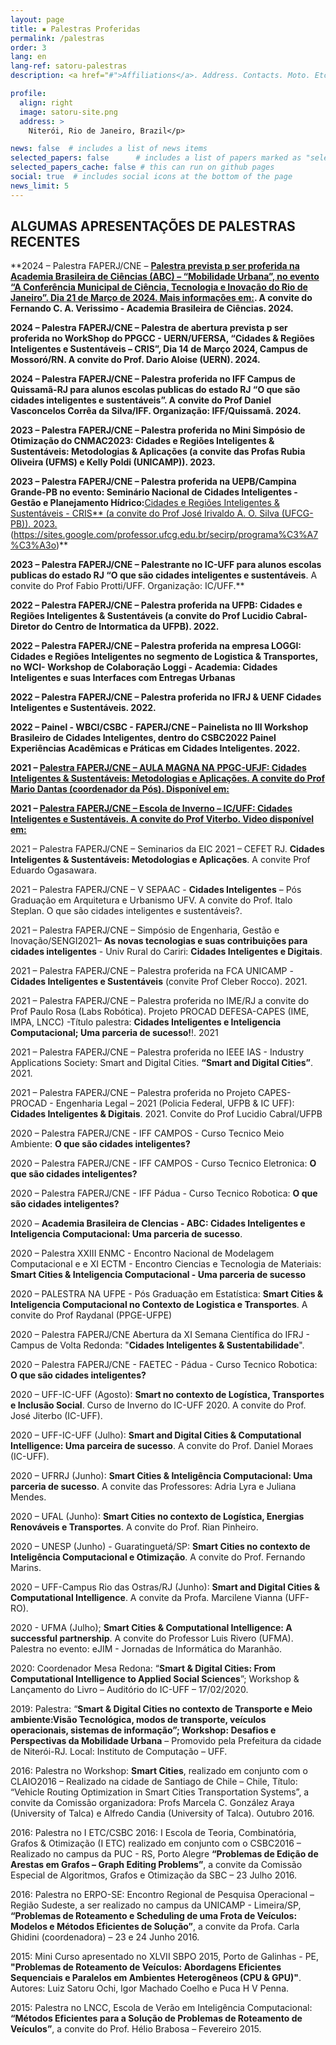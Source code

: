 ```yaml
---
layout: page
title: ▪ Palestras Proferidas
permalink: /palestras
order: 3
lang: en
lang-ref: satoru-palestras
description: <a href="#">Affiliations</a>. Address. Contacts. Moto. Etc.

profile:
  align: right
  image: satoru-site.png
  address: >
    Niterói, Rio de Janeiro, Brazil</p>

news: false  # includes a list of news items
selected_papers: false      # includes a list of papers marked as "selected={true}" (only run locally!)
selected_papers_cache: false # this can run on github pages
social: true  # includes social icons at the bottom of the page
news_limit: 5
---
```


## **ALGUMAS APRESENTAÇÕES DE PALESTRAS RECENTES**

**2024 – Palestra FAPERJ/CNE – **[Palestra prevista p ser proferida na Academia Brasileira de Ciências (ABC) – “Mobilidade Urbana”, no evento “A Conferência Municipal de Ciência, Tecnologia e Inovação do Rio de Janeiro”. Dia 21 de Março de 2024. Mais informações em:](https://www.abc.org.br/evento/conferencia-municipal-de-ciencia-tecnologia-e-inovacao/). A convite do Fernando C.  A. Verissimo - Academia Brasileira de Ciências. 2024.**

**2024 – Palestra FAPERJ/CNE – Palestra de abertura prevista p ser proferida no WorkShop do PPGCC - UERN/UFERSA, “Cidades & Regiões Inteligentes e Sustentáveis – CRIS”, Dia 14 de Março 2024, Campus de Mossoró/RN. A convite do Prof. Dario Aloise (UERN). 2024.**

**2024 – Palestra FAPERJ/CNE – Palestra proferida no IFF Campus de Quissamã-RJ para alunos escolas publicas do estado RJ “O que são cidades inteligentes e sustentáveis”. A convite do Prof  Daniel Vasconcelos Corrêa da Silva/IFF. Organização: IFF/Quissamã. 2024.**

**2023 – Palestra FAPERJ/CNE – Palestra proferida no Mini Simpósio de Otimização do CNMAC2023: **Cidades e Regiões Inteligentes & Sustentáveis: Metodologias & Aplicações** (a convite das Profas Rubia Oliveira (UFMS) e Kelly Poldi (UNICAMP)). 2023.**

**2023 – Palestra FAPERJ/CNE – Palestra proferida na UEPB/Campina Grande-PB no evento: Seminário Nacional de Cidades Inteligentes - Gestão e Planejamento Hídrico:**[Cidades e Regiões Inteligentes & Sustentáveis - CRIS** (a convite do Prof José Irivaldo A. O. Silva (UFCG-PB)). 2023.](ttps://pos-graduacao.uepb.edu.br/ppgdr/seminario-nacional-cidades-inteligentes-gestao-de-recursos-hidricos-e-planejamento/)(https://sites.google.com/professor.ufcg.edu.br/secirp/programa%C3%A7%C3%A3o)**                                                                          

**2023 – Palestra FAPERJ/CNE – Palestrante no IC-UFF para alunos escolas publicas do estado RJ “O que são cidades inteligentes e sustentáveis**. A convite do Prof Fabio Protti/UFF. Organização: IC/UFF.** 

**2022 – Palestra FAPERJ/CNE – Palestra proferida na UFPB: **Cidades e Regiões Inteligentes & Sustentáveis** (a convite do Prof Lucidio Cabral-Diretor do Centro de Intormatica da UFPB). 2022.**

**2022 – Palestra FAPERJ/CNE – Palestra proferida na empresa LOGGI: **Cidades e Regiões Inteligentes no segmento de Logistica & Transportes**, no WCI- Workshop de Colaboração Loggi - Academia: Cidades Inteligentes e suas Interfaces com Entregas Urbanas**

**2022 – Palestra FAPERJ/CNE – Palestra proferida no IFRJ & UENF **Cidades Inteligentes e Sustentáveis**. 2022.**

**2022 – Painel - WBCI/CSBC - FAPERJ/CNE – Painelista  no III Workshop Brasileiro de Cidades Inteligentes, dentro do CSBC2022 **Painel Experiências Acadêmicas e Práticas em Cidades Inteligentes**. 2022.**

**2021 – [Palestra FAPERJ/CNE – AULA MAGNA NA PPGC-UFJF: **Cidades Inteligentes & Sustentáveis: Metodologias e Aplicações**. A convite do Prof Mario Dantas (coordenador da Pós). Disponível em:](https://www.youtube.com/watch?v=sYX-C9cCMQw)**

**2021 – [Palestra FAPERJ/CNE – Escola de Inverno – IC/UFF: **Cidades Inteligentes e Sustentáveis**. A convite do Prof Viterbo. Video disponível em:](https://www.youtube.com/watch?v=Z4AXfsrQLrs)**

2021 – Palestra FAPERJ/CNE – Seminarios da EIC 2021 – CEFET RJ. **Cidades Inteligentes & Sustentáveis: Metodologias e Aplicações**. A convite Prof Eduardo Ogasawara.

2021 – Palestra FAPERJ/CNE – V SEPAAC - **Cidades Inteligentes** – Pós Graduação em Arquitetura e Urbanismo UFV. A convite do Prof. Italo Steplan. O que são cidades inteligentes e sustentáveis?.

2021 – Palestra FAPERJ/CNE – Simpósio de Engenharia, Gestão e Inovação/SENGI2021– **As novas tecnologias e suas contribuições para cidades inteligentes** - Univ Rural do Cariri: **Cidades Inteligentes e Digitais**.

2021 – Palestra FAPERJ/CNE – Palestra proferida na FCA UNICAMP - **Cidades Inteligentes e Sustentáveis** (convite Prof Cleber Rocco). 2021.

2021 – Palestra FAPERJ/CNE – Palestra proferida no IME/RJ a convite do Prof Paulo Rosa (Labs Robótica). Projeto PROCAD DEFESA-CAPES (IME, IMPA, LNCC) -Título palestra: **Cidades Inteligentes e Inteligencia Computacional; Uma parceria de sucesso!**!. 2021

2021 – Palestra FAPERJ/CNE – Palestra proferida no IEEE IAS - Industry Applications Society: Smart and Digital Cities. **“Smart and Digital Cities”**. 2021.

2021 – Palestra FAPERJ/CNE – Palestra proferida no Projeto CAPES-PROCAD - Engenharia Legal – 2021 (Policia Federal, UFPB & IC UFF): **Cidades Inteligentes & Digitais**. 2021. Convite do Prof Lucidio Cabral/UFPB

2020 – Palestra FAPERJ/CNE - IFF CAMPOS - Curso Tecnico Meio Ambiente: **O que são cidades inteligentes?**

2020 – Palestra FAPERJ/CNE - IFF CAMPOS - Curso Tecnico Eletronica: **O que são cidades inteligentes?** 

2020 – Palestra FAPERJ/CNE - IFF Pádua - Curso Tecnico Robotica: **O que são cidades inteligentes?** 

2020 – **Academia Brasileira de CIencias - ABC: Cidades Inteligentes e Inteligencia Computacional: Uma parceria de sucesso**. 

2020 – Palestra XXIII ENMC - Encontro Nacional de Modelagem Computacional e e XI ECTM - Encontro Ciencias e Tecnologia de Materiais: **Smart Cities & Inteligencia Computacional - Uma parceria de sucesso**

2020 – PALESTRA NA UFPE - Pós Graduação em Estatística: **Smart Cities & Inteligencia Computacional no Contexto de Logistica e Transportes**. A convite do Prof Raydanal (PPGE-UFPE)  

2020 – Palestra FAPERJ/CNE Abertura da XI Semana Científica do IFRJ - Campus de Volta Redonda: "**Cidades Inteligentes & Sustentabilidade**". 

2020 – Palestra FAPERJ/CNE - FAETEC - Pádua - Curso Tecnico Robotica: **O que são cidades inteligentes?**    

2020 – UFF-IC-UFF (Agosto): **Smart no contexto de Logística, Transportes e Inclusão Social**. Curso de Inverno do IC-UFF 2020. A convite do Prof. José Jiterbo (IC-UFF).

2020 – UFF-IC-UFF (Julho): **Smart and Digital Cities & Computational Intelligence: Uma parceira de sucesso**. A convite do Prof. Daniel Moraes (IC-UFF).

2020 – UFRRJ (Junho): **Smart Cities & Inteligência Computacional: Uma parceria de sucesso**. A convite das Professores: Adria Lyra e Juliana Mendes.

2020 – UFAL (Junho): **Smart Cities no contexto de Logística, Energias Renováveis e Transportes**. A convite do Prof. Rian Pinheiro.

2020 – UNESP (Junho) - Guaratinguetá/SP: **Smart Cities no contexto de Inteligência Computacional e Otimização**. A convite do Prof. Fernando Marins.

2020 – UFF-Campus Rio das Ostras/RJ (Junho): **Smart and Digital Cities & Computational Intelligence**. A convite da Profa. Marcilene Vianna (UFF-RO).

2020 - UFMA (Julho); **Smart Cities & Computational Intelligence: A successful partnership**. A convite do Professor Luis Rivero (UFMA). Palestra no evento: eJIM - Jornadas de Informática do Maranhão.

2020: Coordenador Mesa Redona: “**Smart & Digital Cities: From Computational Intelligence to Applied Social Sciences**”; Workshop & Lançamento do Livro – Auditório do IC-UFF – 17/02/2020.

2019: Palestra: “**Smart & Digital Cities no contexto de Transporte e Meio ambiente:Visão Tecnológica, modos de transporte, veículos operacionais, sistemas de informação”; Workshop: Desafios e Perspectivas da Mobilidade Urbana** – Promovido pela Prefeitura da cidade de Niterói-RJ. Local: Instituto de Computação – UFF.

2016: Palestra no Workshop: **Smart Cities**, realizado em conjunto com o CLAIO2016 – Realizado na cidade de Santiago de Chile – Chile, Título: “Vehicle Routing Optimization in Smart Cities Transportation Systems”, a convite da Comissão organizadora: Profs Marcela C. González Araya (University of Talca) e Alfredo Candia (University of Talca).  Outubro 2016.

2016: Palestra no I ETC/CSBC 2016: I Escola de Teoria, Combinatória, Grafos & Otimização (I ETC) realizado em conjunto com o CSBC2016 – Realizado no campus da PUC - RS, Porto Alegre **“Problemas de Edição de Arestas em Grafos – Graph Editing Problems”**, a convite da Comissão Especial de Algoritmos, Grafos e Otimização da SBC – 23 Julho 2016.

2016: Palestra no ERPO-SE: Encontro Regional de Pesquisa Operacional – Região Sudeste, a ser realizado no campus da UNICAMP - Limeira/SP, **“Problemas de Roteamento e Scheduling de uma Frota de Veículos: Modelos e Métodos Eficientes de Solução”**, a convite da Profa. Carla Ghidini (coordenadora) – 23 e 24 Junho 2016.

2015: Mini Curso apresentado no XLVII SBPO 2015, Porto de Galinhas - PE, **"Problemas de Roteamento de Veículos: Abordagens Eficientes Sequenciais e Paralelos em Ambientes Heterogêneos (CPU & GPU)"**. Autores: Luiz Satoru Ochi, Igor Machado Coelho e Puca H V Penna.

2015: Palestra  no LNCC, Escola de Verão em Inteligência Computacional:  **“Métodos Eficientes para a Solução de Problemas de Roteamento de Veículos”**, a convite do Prof. Hélio Brabosa – Fevereiro 2015.

